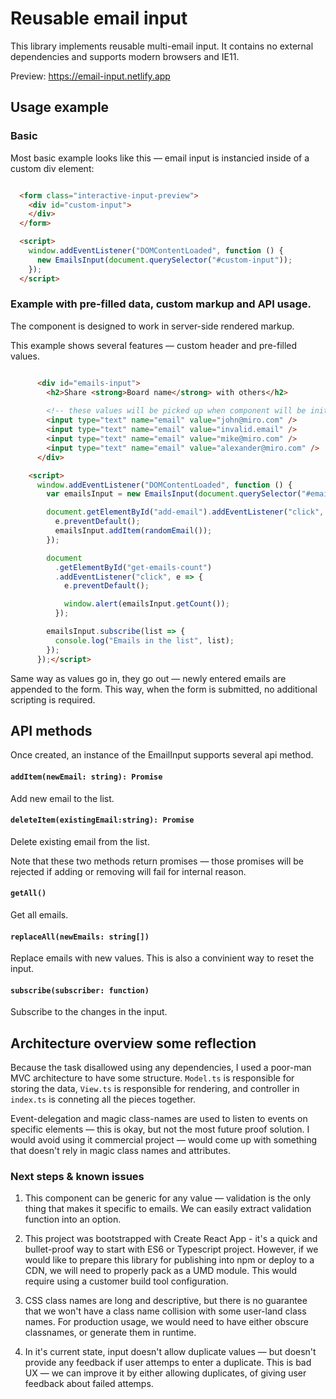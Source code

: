# Reusable email input
This library implements reusable multi-email input. It contains no external dependencies and supports modern browsers and IE11.

Preview: https://email-input.netlify.app

## Usage example
### Basic 
Most basic example looks like this — email input is instancied inside of a custom div element:

```html

  <form class="interactive-input-preview">
    <div id="custom-input">
    </div>
  </form>

  <script>
    window.addEventListener("DOMContentLoaded", function () {
      new EmailsInput(document.querySelector("#custom-input"));
    });
  </script>

```
### Example with pre-filled data, custom markup and API usage.
The component is designed to work in server-side rendered markup. 

This example shows several features — custom header and pre-filled values.

```html

      <div id="emails-input">
        <h2>Share <strong>Board name</strong> with others</h2>
        
        <!-- these values will be picked up when component will be initialized -->
        <input type="text" name="email" value="john@miro.com" />
        <input type="text" name="email" value="invalid.email" />
        <input type="text" name="email" value="mike@miro.com" />
        <input type="text" name="email" value="alexander@miro.com" />
      </div>

    <script>
      window.addEventListener("DOMContentLoaded", function () {
        var emailsInput = new EmailsInput(document.querySelector("#emails-input"), {});

        document.getElementById("add-email").addEventListener("click", e => {
          e.preventDefault();
          emailsInput.addItem(randomEmail());
        });

        document
          .getElementById("get-emails-count")
          .addEventListener("click", e => {
            e.preventDefault();

            window.alert(emailsInput.getCount());
          });

        emailsInput.subscribe(list => {
          console.log("Emails in the list", list);
        });
      });</script>

```

Same way as values go in, they go out — newly entered emails are 
appended to the form. This way, when the form is submitted, no additional scripting is required.

## API methods

Once created, an instance of the EmailInput supports several api method.

#### `addItem(newEmail: string): Promise`
Add new email to the list.

#### `deleteItem(existingEmail:string): Promise`
Delete existing email from the list.

Note that these two methods return promises — those promises will be rejected if adding or removing will fail for internal reason.

#### `getAll()`
Get all emails.

#### `replaceAll(newEmails: string[])`
Replace emails with new values. This is also a convinient way to reset the input.

#### `subscribe(subscriber: function)`
Subscribe to the changes in the input.

## Architecture overview some reflection

Because the task disallowed using any dependencies, I used a poor-man MVC architecture to have some structure.
`Model.ts` is responsible for storing the data, `View.ts` is responsible for rendering, and controller in `index.ts`
is conneting all the pieces together. 

Event-delegation and magic class-names are used to listen to events on specific elements — this is okay, but not the most
future proof solution. I would avoid using it commercial project — would come up with something that doesn't rely in magic class names and attributes.

### Next steps & known issues

1. This component can be generic for any value — validation is the only thing that makes it specific to emails.
We can easily extract validation function into an option.

2. This project was bootstrapped with Create React App - it's a quick and bullet-proof way to start with 
ES6 or Typescript project. However, if we would like to prepare this library for publishing into
npm or deploy to a CDN, we will need to properly pack as a UMD module. This would require using a customer build tool configuration.

3. CSS class names are long and descriptive, but there is no guarantee that we won't have a class name collision with 
some user-land class names. For production usage, we would need to have either obscure classnames, or generate them in runtime.

4. In it's current state, input doesn't allow duplicate values — but doesn't provide any feedback if user attemps to enter a duplicate.
This is bad UX — we can improve it by either allowing duplicates, of giving user feedback about failed attemps.
